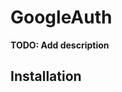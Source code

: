 # GoogleAuth

**TODO: Add description**

## Installation

<!-- If [available in Hex](https://hex.pm/docs/publish), the package can be installed as:

  1. Add google_auth to your list of dependencies in `mix.exs`:

        def deps do
          [{:google_auth, "~> 0.0.1"}]
        end

  2. Ensure google_auth is started before your application:

        def application do
          [applications: [:google_auth]]
        end

```elixir
# Here's how I want this to go:

# give GoogleAuth your RSA key
config :google_auth,
  keyfile: "path/to/my/key",
  key: "raw-key-string",
  json: "path/to/google/json/creds.json"

# retrieve an access token (from Google, or from the GenServer)
{:ok, token} = GoogleAuth.get_token(scope: "pubsub")
# do something with that client later
HTTPoison.get(path, [{"Authorization", "Bearer #{token}"}])
``` -->
